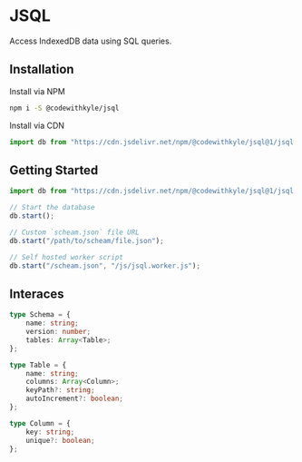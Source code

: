 # JSQL

Access IndexedDB data using SQL queries.

## Installation

Install via NPM

```bash
npm i -S @codewithkyle/jsql
```

Install via CDN

```javascript
import db from "https://cdn.jsdelivr.net/npm/@codewithkyle/jsql@1/jsql.js";
```

## Getting Started

```javascript
import db from "https://cdn.jsdelivr.net/npm/@codewithkyle/jsql@1/jsql.js";

// Start the database
db.start();

// Custom `scheam.json` file URL
db.start("/path/to/scheam/file.json");

// Self hosted worker script
db.start("/scheam.json", "/js/jsql.worker.js");
```

## Interaces

```typescript
type Schema = {
    name: string;
    version: number;
    tables: Array<Table>;
};

type Table = {
    name: string;
    columns: Array<Column>;
    keyPath?: string;
    autoIncrement?: boolean;
};

type Column = {
    key: string;
    unique?: boolean;
};
```
